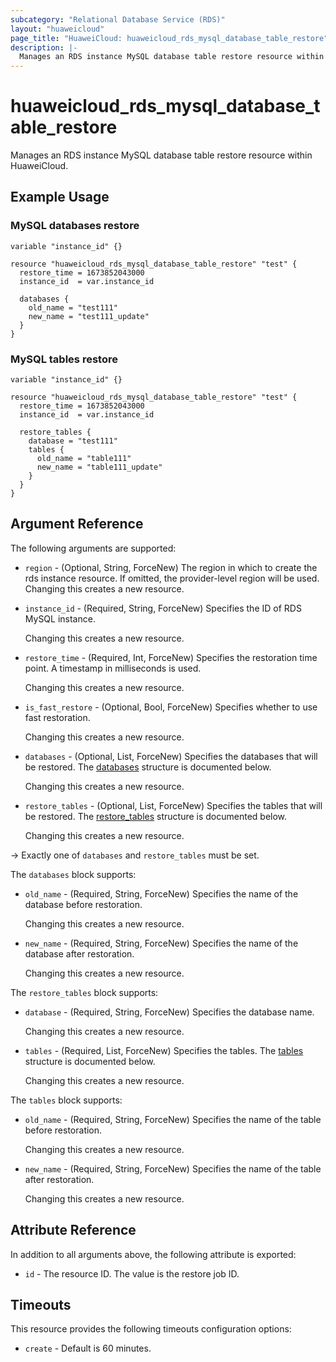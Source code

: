 ```yaml
---
subcategory: "Relational Database Service (RDS)"
layout: "huaweicloud"
page_title: "HuaweiCloud: huaweicloud_rds_mysql_database_table_restore"
description: |-
  Manages an RDS instance MySQL database table restore resource within HuaweiCloud.
---
```


# huaweicloud_rds_mysql_database_table_restore

Manages an RDS instance MySQL database table restore resource within HuaweiCloud.

## Example Usage

### MySQL databases restore

```hcl
variable "instance_id" {}

resource "huaweicloud_rds_mysql_database_table_restore" "test" {
  restore_time = 1673852043000
  instance_id  = var.instance_id

  databases {
    old_name = "test111"
    new_name = "test111_update"
  }
}
```

### MySQL tables restore

```hcl
variable "instance_id" {}

resource "huaweicloud_rds_mysql_database_table_restore" "test" {
  restore_time = 1673852043000
  instance_id  = var.instance_id

  restore_tables {
    database = "test111"
    tables {
      old_name = "table111"
      new_name = "table111_update"
    }
  }
}
```

## Argument Reference

The following arguments are supported:

* `region` - (Optional, String, ForceNew) The region in which to create the rds instance resource. If omitted, the
  provider-level region will be used. Changing this creates a new resource.

* `instance_id` - (Required, String, ForceNew) Specifies the ID of RDS MySQL instance.

  Changing this creates a new resource.

* `restore_time` - (Required, Int, ForceNew) Specifies the restoration time point. A timestamp in milliseconds is used.

  Changing this creates a new resource.

* `is_fast_restore` - (Optional, Bool, ForceNew) Specifies whether to use fast restoration.

  Changing this creates a new resource.

* `databases` - (Optional, List, ForceNew) Specifies the databases that will be restored.
  The [databases](#databases_struct) structure is documented below.

  Changing this creates a new resource.

* `restore_tables` - (Optional, List, ForceNew) Specifies the tables that will be restored.
  The [restore_tables](#restore_tables_struct) structure is documented below.

  Changing this creates a new resource.

-> Exactly one of `databases` and `restore_tables` must be set.

<a name="databases_struct"></a>
The `databases` block supports:

* `old_name` - (Required, String, ForceNew) Specifies the name of the database before restoration.

  Changing this creates a new resource.

* `new_name` - (Required, String, ForceNew) Specifies the name of the database after restoration.

  Changing this creates a new resource.

<a name="restore_tables_struct"></a>
The `restore_tables` block supports:

* `database` - (Required, String, ForceNew) Specifies the database name.

  Changing this creates a new resource.

* `tables` - (Required, List, ForceNew) Specifies the tables.
  The [tables](#tables_struct) structure is documented below.

  Changing this creates a new resource.

<a name="tables_struct"></a>
The `tables` block supports:

* `old_name` - (Required, String, ForceNew) Specifies the name of the table before restoration.

  Changing this creates a new resource.

* `new_name` - (Required, String, ForceNew) Specifies the name of the table after restoration.

  Changing this creates a new resource.

## Attribute Reference

In addition to all arguments above, the following attribute is exported:

* `id` - The resource ID. The value is the restore job ID.

## Timeouts

This resource provides the following timeouts configuration options:

* `create` - Default is 60 minutes.
